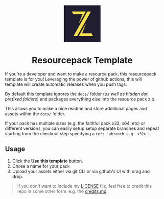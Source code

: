 <p align="center">
  <a href="#">
    <img alt="pack logo" src="pack.png" width="120" />
  </a>
</p>
<h1 align="center">
  Resourcepack Template
</h1>

If you're a developer and want to make a resource pack, this resourcepack template is for you! Leveraging the power of github actions, this will template will create automatic releases when you push tags.

By default this template ignores the `docs/` folder (*as well as hidden dot prefixed folders*) and packages everything else into the resource pack zip.

This allows you to make a nice readme and store additional pages and assets within the `docs/` folder.

If your pack has multiple sizes (e.g. the faithful pack x32, x64, etc) or different versions, you can easily setup setup separate branches and repeat starting from the checkout step specifying a `ref: '<branch e.g. x32>'`.

## Usage
1. Click the **Use this template** button.
2. Chose a name for your pack
3. Upload your assets either via git CLI or via github's UI with drag and drop.

> If you don't want to include my [LICENSE](./LICENSE) file, feel free to credit this repo in some other form. e.g. the [credits.md](./credits.md)